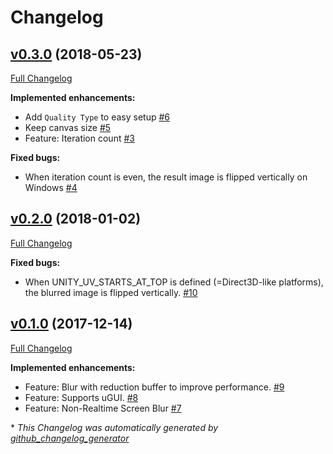 # Changelog

## [v0.3.0](https://github.com/mob-sakai/StaticBluredScreen/tree/v0.3.0) (2018-05-23)

[Full Changelog](https://github.com/mob-sakai/StaticBluredScreen/compare/v0.2.0...v0.3.0)

**Implemented enhancements:**

- Add `Quality Type` to easy setup [\#6](https://github.com/mob-sakai/StaticBluredScreen/issues/6)
- Keep canvas size [\#5](https://github.com/mob-sakai/StaticBluredScreen/issues/5)
- Feature: Iteration count [\#3](https://github.com/mob-sakai/StaticBluredScreen/issues/3)

**Fixed bugs:**

- When iteration count is even, the result image is flipped vertically on Windows [\#4](https://github.com/mob-sakai/StaticBluredScreen/issues/4)

## [v0.2.0](https://github.com/mob-sakai/StaticBluredScreen/tree/v0.2.0) (2018-01-02)

[Full Changelog](https://github.com/mob-sakai/StaticBluredScreen/compare/v0.1.0...v0.2.0)

**Fixed bugs:**

- When UNITY\_UV\_STARTS\_AT\_TOP is defined \(=Direct3D-like platforms\), the blurred image is flipped vertically. [\#10](https://github.com/mob-sakai/StaticBluredScreen/issues/10)

## [v0.1.0](https://github.com/mob-sakai/StaticBluredScreen/tree/v0.1.0) (2017-12-14)

[Full Changelog](https://github.com/mob-sakai/StaticBluredScreen/compare/11ef915b39ad271c081eab6cc9a9e21146c4c9b6...v0.1.0)

**Implemented enhancements:**

- Feature: Blur with reduction buffer to improve performance. [\#9](https://github.com/mob-sakai/StaticBluredScreen/issues/9)
- Feature: Supports uGUI. [\#8](https://github.com/mob-sakai/StaticBluredScreen/issues/8)
- Feature: Non-Realtime Screen Blur [\#7](https://github.com/mob-sakai/StaticBluredScreen/issues/7)



\* *This Changelog was automatically generated by [github_changelog_generator](https://github.com/skywinder/Github-Changelog-Generator)*